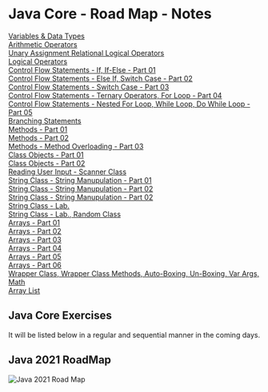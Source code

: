 # Java Core - Road Map - Notes
[Variables & Data Types](https://github.com/esalkan/java-notes/tree/master/src/day_03_variables_dataTypes)
<br>
[Arithmetic Operators](https://github.com/esalkan/java-notes/tree/master/src/day_04_arithmethicOperators)
<br>
[Unary Assignment Relational Logical Operators](https://github.com/esalkan/java-notes/tree/master/src/day_05_unaryAssignmentRelationalLogicalOperators)
<br>
[Logical Operators](https://github.com/esalkan/java-notes/tree/master/src/day_06_logicalOperators)
<br>
[Control Flow Statements - If, If-Else - Part 01 ](https://github.com/esalkan/java-notes/tree/master/src/day_07_controlFlowStatements_if_ifElse_Part_1)
<br>
[Control Flow Statements - Else If, Switch Case - Part 02](https://github.com/esalkan/java-notes/tree/master/src/day_08_controlFlowStatements_elseIf_switchCase_Part_2)
<br>
[Control Flow Statements - Switch Case - Part 03](https://github.com/esalkan/java-notes/tree/master/src/day_09_controlFlowStatements_Part_3)
<br>
[Control Flow Statements - Ternary Operators, For Loop - Part 04](https://github.com/esalkan/java-notes/tree/master/src/day_10_controlFlowStatements_Part_4)
<br>
[Control Flow Statements - Nested For Loop, While Loop, Do While Loop - Part 05](https://github.com/esalkan/java-notes/tree/master/src/day_11_controlFlowStatements_Part_5)
<br>
[Branching Statements](https://github.com/esalkan/java-notes/tree/master/src/day_12_branchingStatements)
<br>
[Methods - Part 01](https://github.com/esalkan/java-notes/tree/master/src/day_13_methods_Part_1)
<br>
[Methods - Part 02](https://github.com/esalkan/java-notes/tree/master/src/day_14_methods_Part_2)
<br>
[Methods - Method Overloading - Part 03](https://github.com/esalkan/java-notes/tree/master/src/day_15_methodOverloading)
<br>
[Class Objects - Part 01](https://github.com/esalkan/java-notes/tree/master/src/day_16_classObjects)
<br>
[Class Objects - Part 02](https://github.com/esalkan/java-notes/tree/master/src/day_17_classObjects_Part_2)
<br>
[Reading User Input - Scanner Class](https://github.com/esalkan/java-notes/tree/master/src/day_18_readingUserInput)
<br>
[String Class - String Manupulation - Part 01](https://github.com/esalkan/java-notes/tree/master/src/day_19_stringClass_stringManipulation_Part_01)
<br>
[String Class - String Manupulation - Part 02](https://github.com/esalkan/java-notes/tree/master/src/day_20_stringClass_stringManupulation_Part_2)
<br>
[String Class - String Manupulation - Part 02](https://github.com/esalkan/java-notes/tree/master/src/day_21_stringManipulation_Part_3)
<br>
[String Class - Lab. ](https://github.com/esalkan/java-notes/tree/master/src/day_22_stringClassContinue_Lab)
<br>
[String Class - Lab., Random Class](https://github.com/esalkan/java-notes/tree/master/src/day_23_stringClass_lab_randomClass)
<br>
[Arrays - Part 01](https://github.com/esalkan/java-notes/tree/master/src/day_24_Arrays_Part_1)
<br>
[Arrays - Part 02](https://github.com/esalkan/java-notes/tree/master/src/day_25_Arrays_Part_2)
<br>
[Arrays - Part 03](https://github.com/esalkan/java-notes/tree/master/src/day_26_Arrays_Part_3)
<br>
[Arrays - Part 04](https://github.com/esalkan/java-notes/tree/master/src/day_27_Arrays_Part_4)
<br>
[Arrays - Part 05](https://github.com/esalkan/java-notes/tree/master/src/day_28_Arrays_Part_5)
<br>
[Arrays - Part 06](https://github.com/esalkan/java-notes/tree/master/src/day_29_Arrays_Part_6)
<br>
[Wrapper Class, Wrapper Class Methods, Auto-Boxing, Un-Boxing, Var Args, Math](https://github.com/esalkan/java-notes/tree/master/src/day_30_wrapperClass)
<br>
[Array List](https://github.com/esalkan/java-notes/tree/master/src/day_31_ArrayList)

## Java Core Exercises
It will be listed below in a regular and sequential manner in the coming days.
## Java 2021 RoadMap
![Java 2021 Road Map](https://github.com/esalkan/java-notes/blob/master/2021%20Java%20Developer%20RoadMap.png)
